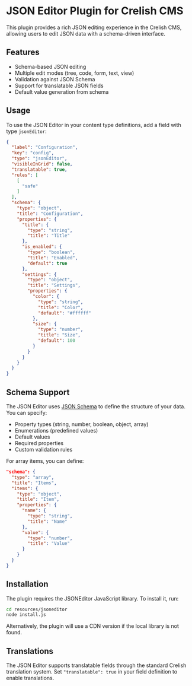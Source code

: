 # JSON Editor Plugin for Crelish CMS

This plugin provides a rich JSON editing experience in the Crelish CMS, allowing users to edit JSON data with a schema-driven interface.

## Features

- Schema-based JSON editing
- Multiple edit modes (tree, code, form, text, view)
- Validation against JSON Schema
- Support for translatable JSON fields
- Default value generation from schema

## Usage

To use the JSON Editor in your content type definitions, add a field with type `jsonEditor`:

```json
{
  "label": "Configuration",
  "key": "config",
  "type": "jsonEditor",
  "visibleInGrid": false,
  "translatable": true,
  "rules": [
    [
      "safe"
    ]
  ],
  "schema": {
    "type": "object",
    "title": "Configuration",
    "properties": {
      "title": {
        "type": "string",
        "title": "Title"
      },
      "is_enabled": {
        "type": "boolean",
        "title": "Enabled",
        "default": true
      },
      "settings": {
        "type": "object",
        "title": "Settings",
        "properties": {
          "color": {
            "type": "string",
            "title": "Color",
            "default": "#ffffff"
          },
          "size": {
            "type": "number",
            "title": "Size",
            "default": 100
          }
        }
      }
    }
  }
}
```

## Schema Support

The JSON Editor uses [JSON Schema](https://json-schema.org/) to define the structure of your data. You can specify:

- Property types (string, number, boolean, object, array)
- Enumerations (predefined values)
- Default values
- Required properties
- Custom validation rules

For array items, you can define:

```json
"schema": {
  "type": "array",
  "title": "Items",
  "items": {
    "type": "object",
    "title": "Item",
    "properties": {
      "name": {
        "type": "string",
        "title": "Name"
      },
      "value": {
        "type": "number",
        "title": "Value"
      }
    }
  }
}
```

## Installation

The plugin requires the JSONEditor JavaScript library. To install it, run:

```bash
cd resources/jsoneditor
node install.js
```

Alternatively, the plugin will use a CDN version if the local library is not found.

## Translations

The JSON Editor supports translatable fields through the standard Crelish translation system. Set `"translatable": true` in your field definition to enable translations. 